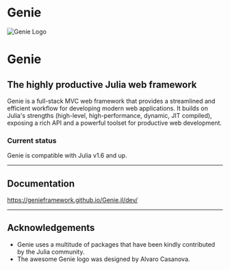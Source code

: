 # Genie

![Genie Logo](https://raw.githubusercontent.com/GenieFramework/Genie.jl/master/docs/content/img/genie_logo.png)

# Genie

## The highly productive Julia web framework

Genie is a full-stack MVC web framework that provides a streamlined and efficient workflow for developing modern web applications. It builds on Julia's strengths (high-level, high-performance, dynamic, JIT compiled), exposing a rich API and a powerful toolset for productive web development.

### Current status

Genie is compatible with Julia v1.6 and up.

---

## Documentation
<https://genieframework.github.io/Genie.jl/dev/>

---

## Acknowledgements

* Genie uses a multitude of packages that have been kindly contributed by the Julia community.
* The awesome Genie logo was designed by Alvaro Casanova.
